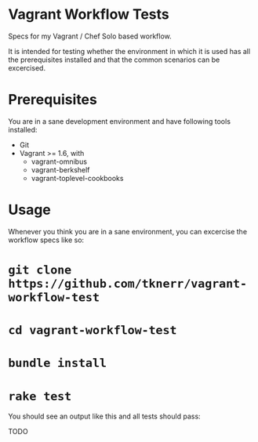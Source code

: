 # Vagrant Workflow Tests

Specs for my Vagrant / Chef Solo based workflow. 

It is intended for testing whether the environment in which it is used has all the prerequisites installed and that the common scenarios can be excercised. 


# Prerequisites

You are in a sane development environment and have following tools installed:

 * Git
 * Vagrant >= 1.6, with
   * vagrant-omnibus
   * vagrant-berkshelf
   * vagrant-toplevel-cookbooks


# Usage

Whenever you think you are in a sane environment, you can excercise the workflow specs like so:

 # `git clone https://github.com/tknerr/vagrant-workflow-test`
 # `cd vagrant-workflow-test`
 # `bundle install`
 # `rake test`

 You should see an output like this and all tests should pass:

 TODO
